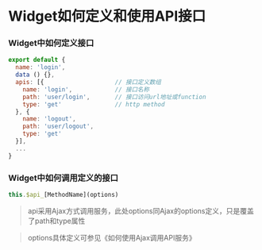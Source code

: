 # Widget如何定义和使用API接口

### Widget中如何定义接口
```js
export default {
  name: 'login',
  data () {},
  apis: [{                    // 接口定义数组
    name: 'login',            // 接口名称
    path: 'user/login',       // 接口访问url地址或function
    type: 'get'               // http method
  }, {
    name: 'logout',
    path: 'user/logout',
    type: 'get'
  }],
  ...
}
```


### Widget中如何调用定义的接口
```js
this.$api_[MethodName](options)
```
> api采用Ajax方式调用服务，此处options同Ajax的options定义，只是覆盖了path和type属性

>options具体定义可参见《如何使用Ajax调用API服务》
